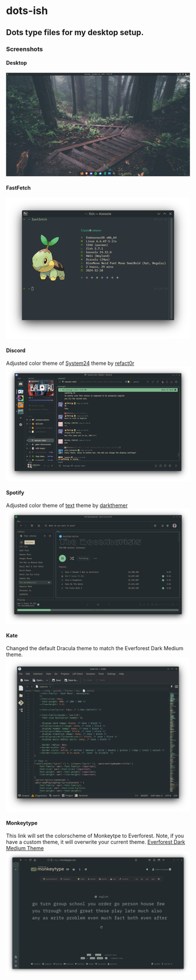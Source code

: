 # dots-ish

## Dots type files for my desktop setup.

### Screenshots

#### Desktop
![desktop](screenshots/desktop.png)

#### FastFetch
![fastfetch](screenshots/fastfetch.png)

#### Discord
Adjusted color theme of [System24](https://github.com/refact0r/system24) theme by [refact0r](https://github.com/refact0r)
![discord](screenshots/discord.png)

#### Spotify
Adjusted color theme of [text](https://github.com/spicetify/spicetify-themes/tree/master/text) theme by [darkthemer](https://github.com/darkthemer)
![spotify](screenshots/spotify.png)

#### Kate
Changed the default Dracula theme to match the Everforest Dark Medium theme.
![kate](screenshots/kate.png)

#### Monkeytype
This link will set the colorscheme of Monkeytpe to Everforest. Note, if you have a custom theme, it will overwrite your current theme. [Everforest Dark Medium Theme](https://monkeytype.com?customTheme=eyJjIjpbIiMyMzJhMmUiLCIjYTdjMDgwIiwiIzgzYzA5MiIsIiM5ZGE5YTAiLCIjMmMyZTMxIiwiI2QzYzZhYSIsIiNlNjdlODAiLCIjNTQzYTQ4IiwiI2U2N2U4MCIsIiM1NDNhNDgiXX0=)
![monkeytype](screenshots/monkey.png)

